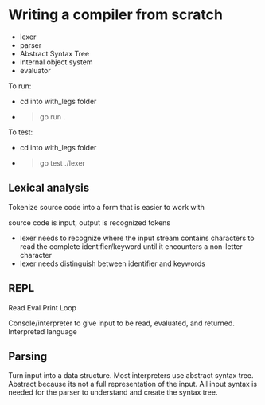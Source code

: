 # Writing a compiler from scratch

- lexer
- parser
- Abstract Syntax Tree
- internal object system
- evaluator

To run:
- cd into with_legs folder
- > go run .

To test:
- cd into with_legs folder
- > go test ./lexer


## Lexical analysis

Tokenize source code into a form that is easier to work with

source code is input, output is recognized tokens
- lexer needs to recognize where the input stream contains characters to read the complete identifier/keyword until it encounters a non-letter character
- lexer needs distinguish between identifier and keywords 

## REPL
Read Eval Print Loop

Console/interpreter to give input to be read, evaluated, and returned. Interpreted language

## Parsing

Turn input into a data structure. Most interpreters use abstract syntax tree. Abstract because its not a full representation of the input. All input syntax is needed for the parser to understand and create the syntax tree. 
